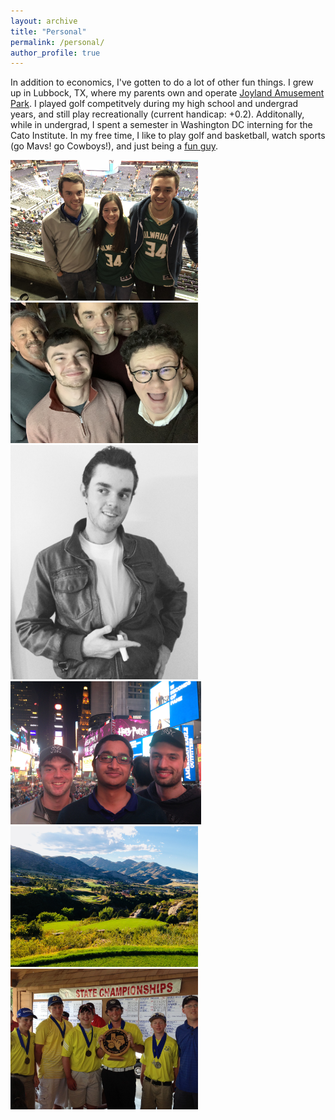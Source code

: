 ```yaml
---
layout: archive
title: "Personal"
permalink: /personal/
author_profile: true
---
```


In addition to economics, I've gotten to do a lot of other fun things. I grew up in Lubbock, TX, where my parents own and operate [Joyland Amusement Park](https://joylandpark.com/). I played golf competitvely during my high school and undergrad years, and still play recreationally (current handicap: +0.2). Additonally, while in undergrad, I spent a semester in Washington DC interning for the Cato Institute. In my free time, I like to play golf and basketball, watch sports (go Mavs! go Cowboys!), and just being a [fun guy](https://www.youtube.com/watch?v=zIwh0njInPk&ab_channel=Ball).

<img src="https://github.com/JamesDean595/jamesdean595.github.io/blob/master/images/personal/giannis.JPG" width="300">
<!--![](/images/personal/giannis.JPG =250x250)-->

<img src="https://github.com/JamesDean595/jamesdean595.github.io/blob/master/images/personal/fam.JPG" width="300">
<!--![](/images/personal/fam.JPG)-->

<img src="https://github.com/JamesDean595/jamesdean595.github.io/blob/master/images/personal/jd.JPG" width="300">
<!--![](/images/personal/jd.JPG)-->

<img src="https://github.com/JamesDean595/jamesdean595.github.io/blob/master/images/personal/nyc.JPG" width="305">
<!--![](/images/personal/nyc.JPG)-->

<img src="https://github.com/JamesDean595/jamesdean595.github.io/blob/master/images/personal/golfco.JPG" width="300">
<!--![](/images/personal/golfco.JPG)-->

<img src="https://github.com/JamesDean595/jamesdean595.github.io/blob/master/images/personal/hs.JPG" width="300">
<!--![](/images/personal/hs.JPG)-->
